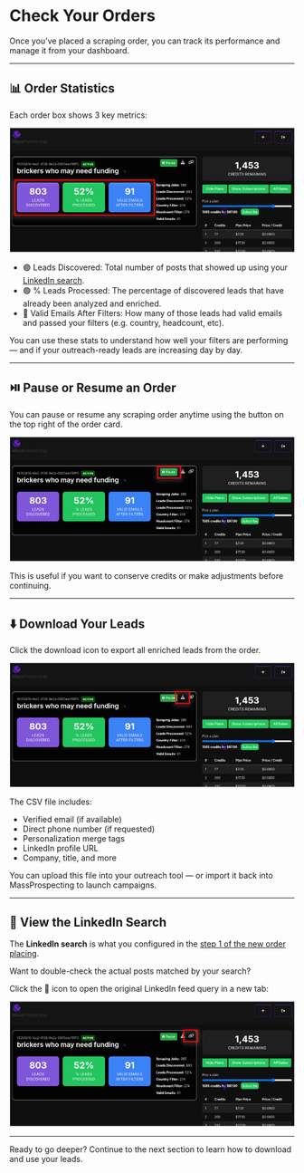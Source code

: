 # Check Your Orders

Once you’ve placed a scraping order, you can track its performance and manage it from your dashboard.

---

## 📊 Order Statistics

Each order box shows 3 key metrics:

![Order Statistics](assets/dashboard-01.png)

- 🟣 Leads Discovered: Total number of posts that showed up using your [LinkedIn search](#-view-the-linkedin-search).
- 🟢 % Leads Processed: The percentage of discovered leads that have already been analyzed and enriched.
- 🔵 Valid Emails After Filters: How many of those leads had valid emails and passed your filters (e.g. country, headcount, etc).

You can use these stats to understand how well your filters are performing — and if your outreach-ready leads are increasing day by day.

---

## ⏯️ Pause or Resume an Order

You can pause or resume any scraping order anytime using the button on the top right of the order card.

![Pause Button](assets/dashboard-02.png)

This is useful if you want to conserve credits or make adjustments before continuing.

---

## ⬇️ Download Your Leads

Click the download icon to export all enriched leads from the order.

![Download Leads](assets/dashboard-03.png)

The CSV file includes:

- Verified email (if available)
- Direct phone number (if requested)
- Personalization merge tags
- LinkedIn profile URL
- Company, title, and more

You can upload this file into your outreach tool — or import it back into MassProspecting to launch campaigns.

---

## 🔗 View the LinkedIn Search

The **LinkedIn search** is what you configured in the [step 1 of the new order placing](./placing-a-scraping-order.md#step-1--search-for-relevant-posts).

Want to double-check the actual posts matched by your search?

Click the 🔗 icon to open the original LinkedIn feed query in a new tab:

![LinkedIn Feed Link](assets/dashboard-04.png)

---

Ready to go deeper? Continue to the next section to learn how to download and use your leads.
